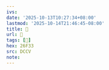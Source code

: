 ```yaml
---
ivs:
date: '2025-10-13T10:27:34+08:00'
lastmod: '2025-10-14T21:46:45-08:00'
title: 􄴜
url: 􄴜
tags: [𦼳]
hex: 26F33
src: DCCV
note:
---
```

